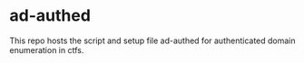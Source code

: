 # ad-authed
This repo hosts the script and setup file ad-authed for authenticated domain enumeration in ctfs.
